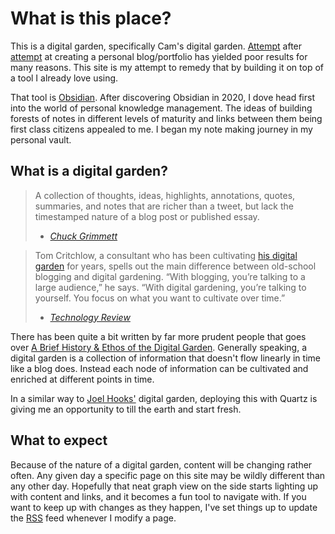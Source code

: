 # What is this place?

This is a digital garden, specifically Cam's digital garden. [Attempt](https://web.archive.org/web/20190510071634/https://cam-barts.github.io/) after [attempt](https://shadeking.cam) at creating a personal blog/portfolio has yielded poor results for many reasons. This site is my attempt to remedy that by building it on top of a tool I already love using. 

That tool is [Obsidian](https://obsidian.md). After discovering Obsidian in 2020, I dove head first into the world of personal knowledge management. The ideas of building forests of notes in different levels of maturity and links between them being first class citizens appealed to me. I began my note making journey in my personal vault. 


## What is a digital garden?

> A collection of thoughts, ideas, highlights, annotations, quotes, summaries, and notes that are richer than a tweet, but lack the timestamped nature of a blog post or published essay.
> - *[Chuck Grimmett](https://cagrimmett.com/)*

> Tom Critchlow, a consultant who has been cultivating [his digital garden](https://tomcritchlow.com/wiki/) for years, spells out the main difference between old-school blogging and digital gardening. “With blogging, you’re talking to a large audience,” he says. “With digital gardening, you’re talking to yourself. You focus on what you want to cultivate over time.”
> - *[Technology Review](https://www.technologyreview.com/2020/09/03/1007716/digital-gardens-let-you-cultivate-your-own-little-bit-of-the-internet)*


There has been quite a bit written by far more prudent people that goes over [A Brief History & Ethos of the Digital Garden](https://maggieappleton.com/garden-history). Generally speaking, a digital garden is a collection of information that doesn't flow linearly in time like a blog does. Instead each node of information can be cultivated and enriched at different points in time.

In a similar way to [Joel Hooks'](https://joelhooks.com/digital-garden) digital garden, deploying this with Quartz is giving me an opportunity to till the earth and start fresh. 

## What to expect

Because of the nature of a digital garden, content will be changing rather often. Any given day a specific page on this site may be wildly different than any other day. Hopefully that neat graph view on the side starts lighting up with content and links, and it becomes a fun tool to navigate with. If you want to keep up with changes as they happen, I've set things up to update the [RSS](/index.xml) feed whenever I modify a page.
